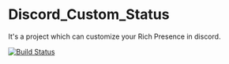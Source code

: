 # Discord_Custom_Status
It's a project which can customize your Rich Presence in discord.

[![Build Status](https://dev.azure.com/PoyiHong/Discord_Custom_Status/_apis/build/status/PH-68.Discord_Custom_Status?branchName=master)](https://dev.azure.com/PoyiHong/Discord_Custom_Status/_build/latest?definitionId=18&branchName=master)
